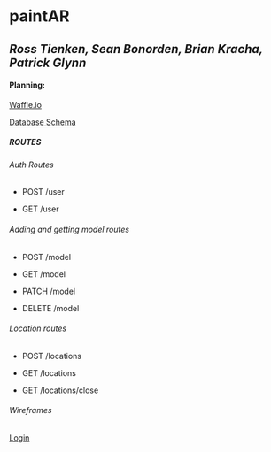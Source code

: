 # **paintAR**

## *Ross Tienken, Sean Bonorden, Brian Kracha, Patrick Glynn*

#### Planning:

[Waffle.io](https://waffle.io/RossTienken/paintAR)

[Database Schema](https://balsamiq.cloud/sxjyx/phz0c/rBBD3)

##### ROUTES

###### Auth Routes

* POST /user

* GET /user



###### Adding and getting model routes

* POST /model

* GET /model

* PATCH /model

* DELETE /model



###### Location routes

* POST /locations

* GET /locations

* GET /locations/close

###### Wireframes

[Login](https://balsamiq.cloud/sxjyx/pvyfo/r2278)



